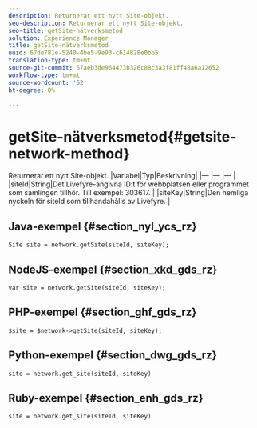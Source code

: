 ```yaml
---
description: Returnerar ett nytt Site-objekt.
seo-description: Returnerar ett nytt Site-objekt.
seo-title: getSite-nätverksmetod
solution: Experience Manager
title: getSite-nätverksmetod
uuid: 67de781e-5240-4be5-9e93-c614828e0bb5
translation-type: tm+mt
source-git-commit: 67aeb3de964473b326c88c3a3f81ff48a6a12652
workflow-type: tm+mt
source-wordcount: '62'
ht-degree: 0%

---
```



# getSite-nätverksmetod{#getsite-network-method}

Returnerar ett nytt Site-objekt.
|Variabel|Typ|Beskrivning|
|— |— |— |
|siteId|String|Det Livefyre-angivna ID:t för webbplatsen eller programmet som samlingen tillhör. Till exempel: 303617.  |
|siteKey|String|Den hemliga nyckeln för siteId som tillhandahålls av Livefyre.  |

## Java-exempel {#section_nyl_ycs_rz}

```
Site site = network.getSite(siteId, siteKey); 
```

## NodeJS-exempel {#section_xkd_gds_rz}

```
var site = network.getSite(siteId, siteKey); 
```

## PHP-exempel {#section_ghf_gds_rz}

```
$site = $network->getSite(siteId, siteKey);
```

## Python-exempel {#section_dwg_gds_rz}

```
site = network.get_site(siteId, siteKey) 
```

## Ruby-exempel {#section_enh_gds_rz}

```
site = network.get_site(siteId, siteKey) 
```

